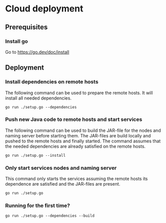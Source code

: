 # Cloud deployment
## Prerequisites
### Install go
Go to https://go.dev/doc/install 

## Deployment
### Install dependencies on remote hosts
The following command can be used to prepare the remote hosts. It will install all needed dependencies.
````
go run ./setup.go --dependencies
````
### Push new Java code to remote hosts and start services
The following command can be used to build the JAR-file for the nodes and naming server before starting them. The JAR-files are build locally and pushed to the remote hosts and finally started. The command assumes that the needed dependencies are already satisfied on the remote hosts.
````
go run ./setup.go --install
````
### Only start services nodes and naming server
This command only starts the services assuming the remote hosts its dependence are satisfied and the JAR-files are present.
````
go run ./setup.go
````

### Running for the first time?
````
go run ./setup.go --dependencies --build
````